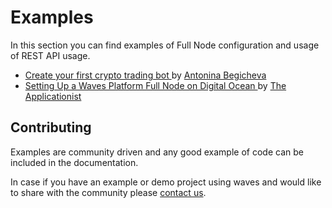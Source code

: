 # Examples

In this section you can find examples of Full Node configuration and usage of REST API usage.

* [Create your first crypto trading bot ](en/development-and-api/examples/trading-bot.md)by [Antonina Begicheva](https://github.com/gingerabsurdity)
* [Setting Up a Waves Platform Full Node on Digital Ocean ](en/development-and-api/examples/set-up-full-node-on-digital-ocean.md)by [The Applicationist](https://github.com/theapplicationist)

## Contributing

Examples are community driven and any good example of code can be included in the documentation.

In case if you have an example or demo project using waves and would like to share with the community please [contact us](http://wavesplatform.com/forum).
